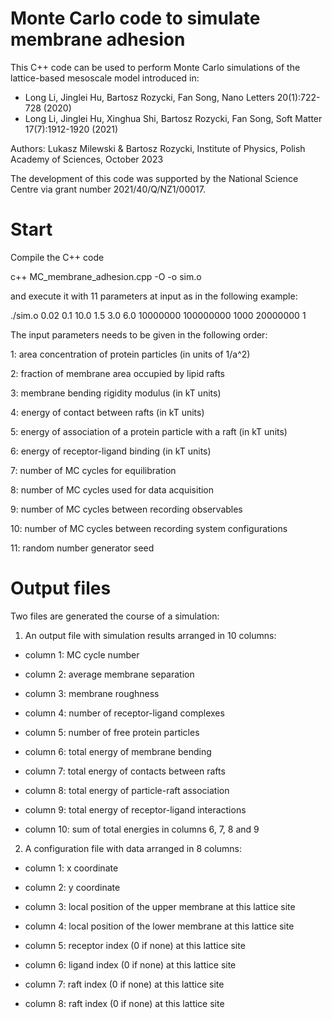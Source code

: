 # Monte Carlo code to simulate membrane adhesion

This C++ code can be used to perform Monte Carlo simulations of the lattice-based mesoscale model introduced in:
- Long Li, Jinglei Hu, Bartosz Rozycki, Fan Song, Nano Letters 20(1):722-728 (2020)
- Long Li, Jinglei Hu, Xinghua Shi, Bartosz Rozycki, Fan Song, Soft Matter 17(7):1912-1920 (2021)

Authors: Lukasz Milewski & Bartosz Rozycki, Institute of Physics, Polish Academy of Sciences, October 2023

The development of this code was supported by the National Science Centre via grant number 2021/40/Q/NZ1/00017.

# Start

Compile the C++ code 

c++ MC_membrane_adhesion.cpp -O -o sim.o

and execute it with 11 parameters at input as in the following example:

./sim.o 0.02 0.1 10.0 1.5 3.0 6.0 10000000 100000000 1000 20000000 1

The input parameters needs to be given in the following order:

1: area concentration of protein particles (in units of 1/a^2)

2: fraction of membrane area occupied by lipid rafts

3: membrane bending rigidity modulus (in kT units)

4: energy of contact between rafts (in kT units)

5: energy of association of a protein particle with a raft (in kT units)

6: energy of receptor-ligand binding (in kT units)

7: number of MC cycles for equilibration

8: number of MC cycles used for data acquisition

9: number of MC cycles between recording observables

10: number of MC cycles between recording system configurations

11: random number generator seed

# Output files

Two files are generated the course of a simulation:

1. An output file with simulation results arranged in 10 columns:

- column 1: MC cycle number

- column 2: average membrane separation

- column 3: membrane roughness

- column 4: number of receptor-ligand complexes

- column 5: number of free protein particles

- column 6: total energy of membrane bending

- column 7: total energy of contacts between rafts

- column 8: total energy of particle-raft association

- column 9: total energy of receptor-ligand interactions

- column 10: sum of total energies in columns 6, 7, 8 and 9

2. A configuration file with data arranged in 8 columns:

- column 1: x coordinate

- column 2: y coordinate

- column 3: local position of the upper membrane at this lattice site

- column 4: local position of the lower membrane at this lattice site

- column 5: receptor index (0 if none) at this lattice site

- column 6: ligand index (0 if none) at this lattice site

- column 7: raft index (0 if none) at this lattice site

- column 8: raft index (0 if none) at this lattice site
